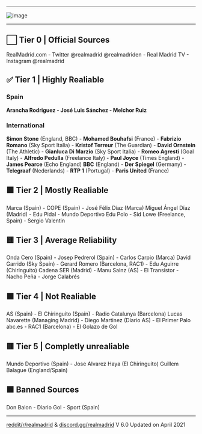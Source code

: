 __________

![image](https://user-images.githubusercontent.com/82177200/114949931-ed1c9d80-9e06-11eb-9cd2-472a4bec251d.png)

__________


## ⬜ Tier 0 | Official Sources

RealMadrid.com - Twitter @realmadrid @realmadriden - Real Madrid TV - Instagram @realmadrid


## ✅ Tier 1 | Highly Realiable


### Spain

**Arancha Rodriguez - José Luis Sánchez - Melchor Ruiz**

### International

**Simon Stone** (England, BBC) - **Mohamed Bouhafsi** (France) - **Fabrizio Romano** (Sky Sport Italia) - **Kristof Terreur** (The Guardian) - **David Ornstein** (The Athletic) - **Gianluca Di Marzio** (Sky Sport Italia) - **Romeo Agresti** (Goal Italy) - **Alfredo Pedulla** (Freelance Italy) - **Paul Joyce** (Times England) - **James Pearce** (Echo England)
**BBC** (England) - **Der Spiegel** (Germany) - **Telegraaf** (Nederlands) - **RTP 1** (Portugal) - **Paris United** (France)

## 🟩 Tier 2 | Mostly Realiable


Marca (Spain) -	COPE (Spain) - José Félix Díaz (Marca)
Miguel Ángel Díaz (Madrid) - Edu Pidal	 - 	Mundo Deportivo
Edu Polo - Sid Lowe (Freelance, Spain)	- 	Sergio Valentin					


## 🟨 Tier 3 | Average Reliability


Onda Cero (Spain) - Josep Pedrerol (Spain) - Carlos Carpio (Marca)
David Garrido (Sky Spain) - Gerard Romero (Barcelona, RAC1) - Edu Aguirre (Chiringuito)
Cadena SER (Madrid) - Manu Sainz (AS) - El Transistor - Nacho Peña - Jorge Calabrés		


## 🟧 Tier 4 | Not Realiable


AS (Spain) - El Chiringuito (Spain) - Radio Catalunya (Barcelona)
Lucas Navarette (Managing Madrid) - Diego Martinez (Diario AS) - El Primer Palo		
abc.es - RAC1 (Barcelona) - 	El Golazo de Gol		


## 🟥 Tier 5 | Completly unrealiable


Mundo Deportivo (Spain) - Jose Alvarez Haya (El Chiringuito)
Guillem Balague (England/Spain)



## ⬛ Banned Sources


Don Balon - Diario Gol - Sport (Spain)		


__________

[reddit/r/realmadrid](https://www.reddit.com/r/realmadrid) & [discord.gg/realmadrid](https://discord.com/invite/RealMadrid)
V 6.0 Updated on April 2021

